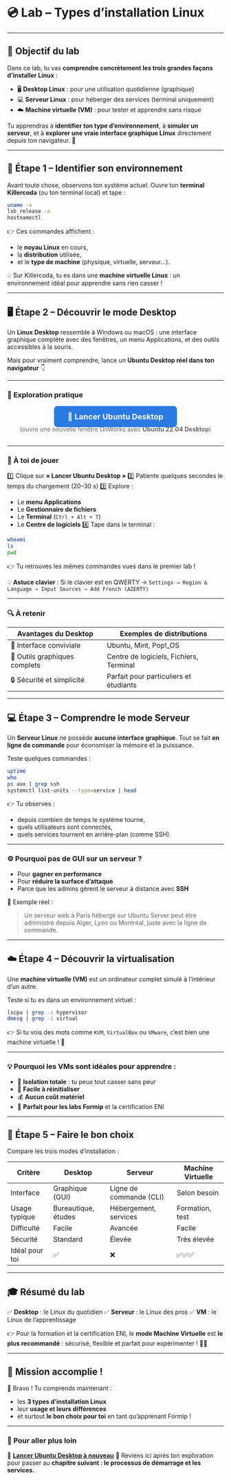 # 💿 **Lab – Types d’installation Linux**

---

## 🎯 **Objectif du lab**

Dans ce lab, tu vas **comprendre concrètement les trois grandes façons d’installer Linux** :

* 🖥️ **Desktop Linux** : pour une utilisation quotidienne (graphique)
* 💻 **Serveur Linux** : pour héberger des services (terminal uniquement)
* ☁️ **Machine virtuelle (VM)** : pour tester et apprendre sans risque

Tu apprendras à **identifier ton type d’environnement**,
à **simuler un serveur**,
et à **explorer une vraie interface graphique Linux** directement depuis ton navigateur. 🚀

---

## 🧭 **Étape 1 – Identifier son environnement**

Avant toute chose, observons ton système actuel.
Ouvre ton **terminal Killercoda** (ou ton terminal local) et tape :

```bash
uname -a
lsb_release -a
hostnamectl
```

👉 Ces commandes affichent :

* le **noyau Linux** en cours,
* la **distribution** utilisée,
* et le **type de machine** (physique, virtuelle, serveur…).

💡 Sur Killercoda, tu es dans une **machine virtuelle Linux** :
un environnement idéal pour apprendre sans rien casser !

---

## 🖥️ **Étape 2 – Découvrir le mode Desktop**

Un **Linux Desktop** ressemble à Windows ou macOS :
une interface graphique complète avec des fenêtres, un menu Applications, et des outils accessibles à la souris.

Mais pour vraiment comprendre, lance un **Ubuntu Desktop réel dans ton navigateur** 👇

---

### 🧩 Exploration pratique

<div style="text-align:center; margin: 30px 0;">
  <a href="https://www.onworks.net/runos/create-os.html?os=ubuntu-22.04.3-desktop-amd64&home=init" 
     target="_blank" 
     style="background-color:#2a7ae2; color:white; padding:14px 32px; 
            border-radius:8px; text-decoration:none; font-size:18px; font-weight:bold;">
    🚀 Lancer Ubuntu Desktop
  </a>
  <p style="font-size:14px; color:#666; margin-top:10px;">
    (ouvre une nouvelle fenêtre OnWorks avec <strong>Ubuntu 22.04 Desktop</strong>)
  </p>
</div>

---

### 🧭 À toi de jouer

1️⃣ Clique sur **« Lancer Ubuntu Desktop »**
2️⃣ Patiente quelques secondes le temps du chargement (20–30 s)
3️⃣ Explore :

* Le **menu Applications**
* Le **Gestionnaire de fichiers**
* Le **Terminal** (`Ctrl + Alt + T`)
* Le **Centre de logiciels**
  4️⃣ Tape dans le terminal :

```bash
whoami
ls
pwd
```

👉 Tu retrouves les mêmes commandes vues dans le premier lab !

💡 **Astuce clavier** :
Si le clavier est en QWERTY →
`Settings → Region & Language → Input Sources → Add French (AZERTY)`

---

### 🔍 À retenir

| Avantages du Desktop          | Exemples de distributions               |
| ----------------------------- | --------------------------------------- |
| 🎨 Interface conviviale       | Ubuntu, Mint, Pop!_OS                   |
| 🧰 Outils graphiques complets | Centre de logiciels, Fichiers, Terminal |
| 🔒 Sécurité et simplicité     | Parfait pour particuliers et étudiants  |

---

## 💻 **Étape 3 – Comprendre le mode Serveur**

Un **Serveur Linux** ne possède **aucune interface graphique**.
Tout se fait **en ligne de commande** pour économiser la mémoire et la puissance.

Teste quelques commandes :

```bash
uptime
who
ps aux | grep ssh
systemctl list-units --type=service | head
```

👉 Tu observes :

* depuis combien de temps le système tourne,
* quels utilisateurs sont connectés,
* quels services tournent en arrière-plan (comme SSH).

---

### ⚙️ Pourquoi pas de GUI sur un serveur ?

* Pour **gagner en performance**
* Pour **réduire la surface d’attaque**
* Parce que les admins gèrent le serveur à distance avec **SSH**

💬 Exemple réel :

> Un serveur web à Paris hébergé sur Ubuntu Server peut être administré depuis Alger, Lyon ou Montréal, juste avec la ligne de commande.

---

## ☁️ **Étape 4 – Découvrir la virtualisation**

Une **machine virtuelle (VM)** est un ordinateur complet simulé à l’intérieur d’un autre.

Teste si tu es dans un environnement virtuel :

```bash
lscpu | grep -i hypervisor
dmesg | grep -i virtual
```

👉 Si tu vois des mots comme `KVM`, `VirtualBox` ou `VMware`,
c’est bien une machine virtuelle ! 🎯

---

### 💡 Pourquoi les VMs sont idéales pour apprendre :

* 🧱 **Isolation totale** : tu peux tout casser sans peur
* 🔄 **Facile à réinitialiser**
* 💰 **Aucun coût matériel**
* 🧪 **Parfait pour les labs Formip** et la certification ENI

---

## 🧩 **Étape 5 – Faire le bon choix**

Compare les trois modes d’installation :

| Critère        | Desktop             | Serveur                 | Machine Virtuelle |
| -------------- | ------------------- | ----------------------- | ----------------- |
| Interface      | Graphique (GUI)     | Ligne de commande (CLI) | Selon besoin      |
| Usage typique  | Bureautique, études | Hébergement, services   | Formation, test   |
| Difficulté     | Facile              | Avancée                 | Facile            |
| Sécurité       | Standard            | Élevée                  | Très élevée       |
| Idéal pour toi | ✅                   | ❌                       | ✅✅✅               |

---

## 🎓 **Résumé du lab**

✅ **Desktop** : le Linux du quotidien
✅ **Serveur** : le Linux des pros
✅ **VM** : le Linux de l’apprentissage

👉 Pour la formation et la certification ENI,
le **mode Machine Virtuelle** est **le plus recommandé** :
sécurisé, flexible et parfait pour expérimenter ! 🧠🐧

---

## 🏁 **Mission accomplie !**

🎉 Bravo ! Tu comprends maintenant :

* les **3 types d’installation Linux**
* leur **usage et leurs différences**
* et surtout **le bon choix pour toi** en tant qu’apprenant Formip !

---

### 💬 Pour aller plus loin

🔗 [**Lancer Ubuntu Desktop à nouveau**](https://www.onworks.net/runos/create-os.html?os=ubuntu-22.04.3-desktop-amd64&home=init)
📘 Reviens ici après ton exploration pour passer au **chapitre suivant : le processus de démarrage et les services.**